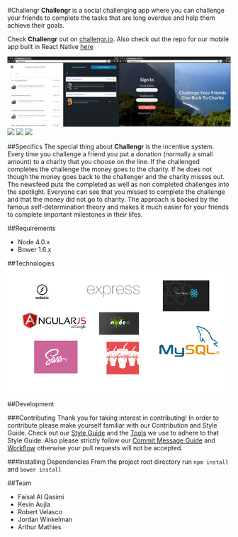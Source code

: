 #Challengr
  **Challengr** is a social challenging app where you can challenge your friends to complete the tasks that are long overdue and help them achieve their goals.
  
  Check **Challengr** out on [challengr.io](http://challengr.io). Also check out the repo for our mobile app built in React Native [here](https://github.com/hacksquare/Challengr-Native)

  ![](screenshots/example.png)
  ![](https://s3-us-west-2.amazonaws.com/challengrimages/placeholder/challengrArch.jpg)
  ![](https://s3-us-west-2.amazonaws.com/challengrimages/placeholder/challengrMobileLG.png)
  ![](https://s3-us-west-2.amazonaws.com/challengrimages/placeholder/challengrMobileSM.jpg)

##Specifics
  The special thing about **Challengr** is the incentive system. Every time you challenge a friend you put a donation (normally a small amount) to a charity that you choose on the line. If the challenged completes the challenge the money goes to the charity. If he does not though the money goes back to the challenger and the charity misses out. The newsfeed puts the completed as well as non completed challenges into the spotlight. Everyone can see that you missed to complete the challenge and that the money did not go to charity. The approach is backed by the famous self-determination theory and makes it much easier for your friends to complete important milestones in their lifes.

##Requirements
  - Node 4.0.x
  - Bower 1.6.x

##Technologies
  ![](screenshots/techStack.png)

##Development

###Contributing
  Thank you for taking interest in contributing! In order to contribute please make yourself familiar with our Contribution and Style Guide. Check out our [Style Guide](docs/STYLE-GUIDE.md) and the [Tools](docs/TOOLS.md) we use to adhere to that Style Guide. Also please strictly follow our [Commit Message Guide](docs/COMMIT-MESSAGES.md) and [Workflow](docs/GIT-WORKFLOW.md) otherwise your pull requests will not be accepted.

###Installing Dependencies
  From the project root directory run
    ```
    npm install
    ```
    and
    ```
    bower install
    ```

##Team
  - Faisal Al Qasimi
  - Kevin Aujla
  - Robert Velasco
  - Jordan Winkelman
  - Arthur Mathies

